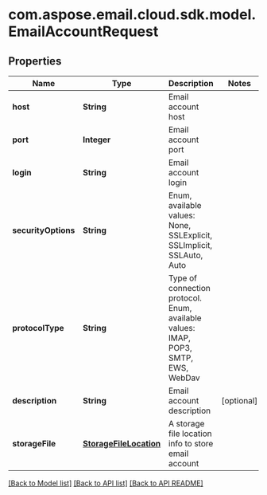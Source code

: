 
# com.aspose.email.cloud.sdk.model.EmailAccountRequest

## Properties
Name | Type | Description | Notes
------------ | ------------- | ------------- | -------------
**host** | **String** | Email account host              | 
**port** | **Integer** | Email account port              | 
**login** | **String** | Email account login              | 
**securityOptions** | **String** | Enum, available values: None, SSLExplicit, SSLImplicit, SSLAuto, Auto | 
**protocolType** | **String** | Type of connection protocol. Enum, available values: IMAP, POP3, SMTP, EWS, WebDav | 
**description** | **String** | Email account description              |  [optional]
**storageFile** | [**StorageFileLocation**](StorageFileLocation.md) | A storage file location info to store email account              | 


[[Back to Model list]](README.md#documentation-for-models) [[Back to API list]](README.md#documentation-for-api-endpoints) [[Back to API README]](README.md)

